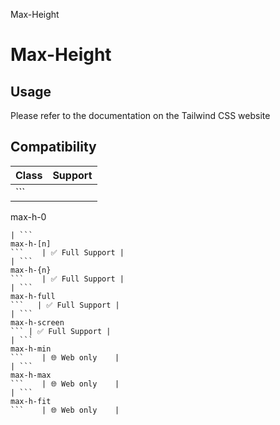 Max-Height

# Max-Height

## Usage

Please refer to the documentation on the Tailwind CSS website

## Compatibility

| Class                | Support        |
| -------------------- | -------------- |
| ```
max-h-0
```      | ✅ Full Support |
| ```
max-h-[n]
```    | ✅ Full Support |
| ```
max-h-{n}
```    | ✅ Full Support |
| ```
max-h-full
```   | ✅ Full Support |
| ```
max-h-screen
``` | ✅ Full Support |
| ```
max-h-min
```    | 🌐 Web only    |
| ```
max-h-max
```    | 🌐 Web only    |
| ```
max-h-fit
```    | 🌐 Web only    |
